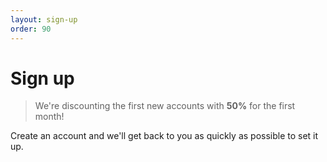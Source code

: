 ```yaml
---
layout: sign-up
order: 90
---
```


# Sign up

> We're discounting the first new accounts with **50%** for the first month!

Create an account and we'll get back to you as quickly as possible to set it up.
